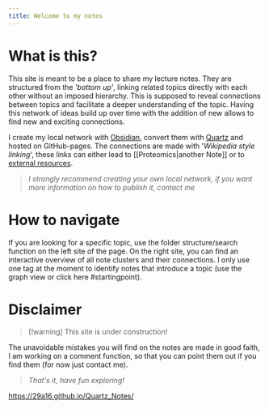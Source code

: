 ```yaml
---
title: Welcome to my notes
---
```

# What is this? 
This site is meant to be a place to share my lecture notes. They are structured from the *'bottom up'*, linking related topics directly with each other without an imposed hierarchy. This is supposed to reveal connections between topics and facilitate a deeper understanding of the topic. Having this network of ideas build up over time with the addition of new allows to find new and exciting connections. 

I create my local network with [Obsidian](https://obsidian.md/), convert them with [Quartz](https://quartz.jzhao.xyz) and hosted on GitHub-pages. The connections are made with '*Wikipedia style linking*', these links can either lead to [[Proteomics|another Note]] or to [external resources](https://www.youtube.com/watch?v=hvL1339luv0). 

> *I strongly recommend creating your own local network, if you want more information on how to publish it, contact me*
# How to navigate
If you are looking for a specific topic, use the folder structure/search function on the left site of the page. On the right site, you can find an interactive overview of all note clusters and their connections. I only use one tag at the moment to identify notes that introduce a topic (use the graph view or click here #startingpoint).

# Disclaimer

>[!warning]  This site is under construction!

The unavoidable mistakes you will find on the notes are made in good faith, I am working on a comment function, so that you can point them out if you find them (for now just contact me).

> *That's it, have fun exploring!*


https://29a16.github.io/Quartz_Notes/